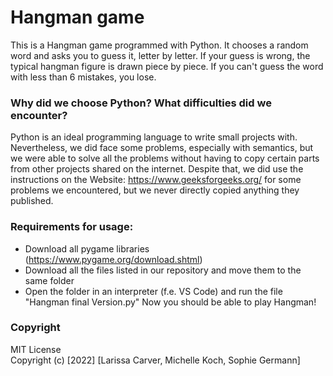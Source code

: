 # Hangman game
This is a Hangman game programmed with Python. It chooses a random word and asks you to guess it, letter by letter. If your guess is wrong, the typical hangman figure is drawn piece by piece. If you can't guess the word with less than 6 mistakes, you lose.  
### Why did we choose Python? What difficulties did we encounter? 
Python is an ideal programming language to write small projects with. Nevertheless, we did face some problems, especially with semantics, but we were able to solve all the problems without having to copy certain parts from other projects shared on the internet. Despite that, we did use the instructions on the Website: https://www.geeksforgeeks.org/ for some problems we encountered, but we never directly copied anything they published. 
### Requirements for usage: 
- Download all pygame libraries (https://www.pygame.org/download.shtml)
- Download all the files listed in our repository and move them to the same folder
- Open the folder in an interpreter (f.e. VS Code) and run the file "Hangman final Version.py"
Now you should be able to play Hangman!
 
 
 ### Copyright
MIT License
<br />
Copyright (c) [2022] [Larissa Carver, Michelle Koch, Sophie Germann]
